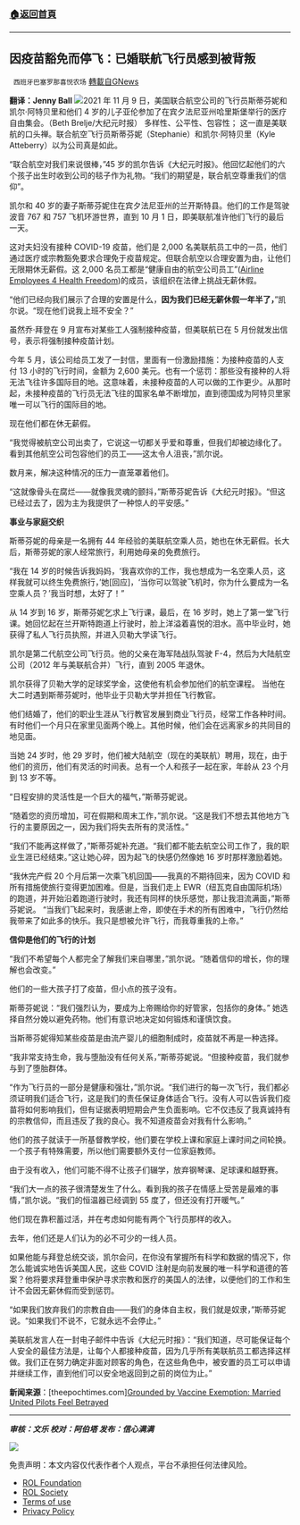 ###  [:house:返回首頁](https://github.com/ourhimalayas/txt)
---


## 因疫苗豁免而停飞：已婚联航飞行员感到被背叛
` 西班牙巴塞罗那喜悦农场` [轉載自GNews](https://gnews.org/zh-hans/1671417/)

**翻译：Jenny Ball**
![](https://assets.gnews.org/wp-content/uploads/2021/11/tempsnip10-1.png)2021 年 11 月 9 日，美国联合航空公司的飞行员斯蒂芬妮和 凯尔·阿特贝里和他们 4 岁的儿子亚伦参加了在宾夕法尼亚州哈里斯堡举行的医疗自由集会。（Beth Brelje/大纪元时报）
多样性、公平性、包容性； 这一直是美联航的口头禅。联合航空飞行员斯蒂芬妮（Stephanie）和凯尔·阿特贝里（Kyle Atteberry）以为公司真是如此。

“联合航空对我们来说很棒，”45 岁的凯尔告诉《大纪元时报》。他回忆起他们的六个孩子出生时收到公司的毯子作为礼物。“我们的期望是，联合航空尊重我们的信仰”。

凯尔和 40 岁的妻子斯蒂芬妮住在宾夕法尼亚州的兰开斯特县。他们的工作是驾驶波音 767 和 757 飞机环游世界，直到 10 月 1 日，即美联航准许他们飞行的最后一天。

这对夫妇没有接种 COVID-19 疫苗，他们是 2,000 名美联航员工中的一员，他们通过医疗或宗教豁免要求合理免于疫苗规定。但联合航空以合理安置为由，让他们无限期休无薪假。这 2,000 名员工都是“健康自由的航空公司员工”([Airline Employees 4 Health Freedom](https://ae4hf.org/))的成员，该组织在法律上挑战无薪休假。

“他们已经向我们展示了合理的安置是什么，**因为我们已经无薪休假一年半了，**”凯尔说。“现在他们说我上班不安全？”

虽然乔·拜登在 9 月宣布对某些工人强制接种疫苗，但美联航已在 5 月份就发出信号，表示将强制接种疫苗计划。

今年 5 月，该公司给员工发了一封信，里面有一份激励措施：为接种疫苗的人支付 13 小时的飞行时间，金额为 2,600 美元。也有一个惩罚：那些没有接种的人将无法飞往许多国际目的地。这意味着，未接种疫苗的人可以做的工作更少。从那时起，未接种疫苗的飞行员无法飞往的国家名单不断增加，直到德国成为阿特贝里家唯一可以飞行的国际目的地。

现在他们都在休无薪假。

“我觉得被航空公司出卖了，它说这一切都关乎爱和尊重，但我们却被边缘化了。看到其他航空公司包容他们的员工——这太令人沮丧，”凯尔说。

数月来，解决这种情况的压力一直笼罩着他们。

“这就像骨头在腐烂——就像我灵魂的颤抖，”斯蒂芬妮告诉《大纪元时报》。“但这已经过去了，因为主为我提供了一种惊人的平安感。”

**事业与家庭交织**

斯蒂芬妮的母亲是一名拥有 44 年经验的美联航空乘人员，她也在休无薪假。长大后，斯蒂芬妮的家人经常旅行，利用她母亲的免费旅行。

“我在 14 岁的时候告诉我妈妈，‘我喜欢你的工作，我也想成为一名空乘人员，这样我就可以终生免费旅行，’她[回应]，‘当你可以驾驶飞机时，你为什么要成为一名空乘人员？’我当时想，太好了！”

从 14 岁到 16 岁，斯蒂芬妮乞求上飞行课，最后，在 16 岁时，她上了第一堂飞行课。她回忆起在兰开斯特跑道上行驶时，脸上洋溢着喜悦的泪水。高中毕业时，她获得了私人飞行员执照，并进入贝勒大学读飞行。

凯尔是第二代航空公司飞行员。他的父亲在海军陆战队驾驶 F-4，然后为大陆航空公司（2012 年与美联航合并）飞行，直到 2005 年退休。

凯尔获得了贝勒大学的足球奖学金，这使他有机会参加他们的航空课程。 当他在大二时遇到斯蒂芬妮时，他毕业于贝勒大学并担任飞行教官。

他们结婚了，他们的职业生涯从飞行教官发展到商业飞行员，经常工作各种时间。有时他们一个月只在家里见面两个晚上。其他时候，他们会在远离家乡的共同目的地见面。

当她 24 岁时，他 29 岁时，他们被大陆航空（现在的美联航）聘用，现在，由于他们的资历，他们有灵活的时间表。总有一个人和孩子一起在家，年龄从 23 个月到 13 岁不等。

“日程安排的灵活性是一个巨大的福气，”斯蒂芬妮说。

“随着您的资历增加，可在假期和周末工作，”凯尔说。“这是我们不想去其他地方飞行的主要原因之一，因为我们将失去所有的灵活性。”

“我们不能再这样做了，”斯蒂芬妮补充道。“我们都不能去航空公司工作了，我的职业生涯已经结束。”这让她心碎，因为起飞的快感仍然像她 16 岁时那样激励着她。

“我休完产假 20 个月后第一次乘飞机回国——我真的不期待回来，因为 COVID 和所有措施使旅行变得更加困难。但是，当我们走上 EWR（纽瓦克自由国际机场）的跑道，并开始沿着跑道行驶时，我还有同样的快乐感觉，那让我泪流满面，”斯蒂芬妮说。 “当我们飞起来时，我感谢上帝，即使在手术的所有困难中，飞行仍然给我带来了如此多的快乐。我只是想被允许飞行，而我尊重我的上帝。”

**信仰是他们的飞行的计划**

“我们不希望每个人都完全了解我们来自哪里，”凯尔说。“随着信仰的增长，你的理解也会改变。”

他们的一些大孩子打了疫苗，但小点的孩子没有。

斯蒂芬妮说：“我们强烈认为，要成为上帝赐给你的好管家，包括你的身体。” 她选择自然分娩以避免药物。他们有意识地决定如何锻炼和谨慎饮食。

当斯蒂芬妮得知某些疫苗是由流产婴儿的细胞制成时，疫苗就不再是一种选择。

“我非常支持生命，我与堕胎没有任何关系，”斯蒂芬妮说。“但接种疫苗，我们就参与到了堕胎群体。

“作为飞行员的一部分是健康和强壮，”凯尔说。“我们进行的每一次飞行，我们都必须证明我们适合飞行，这是我们的责任保证身体适合飞行。没有人可以告诉我们疫苗将如何影响我们，但有证据表明短期会产生负面影响。它不仅违反了我真诚持有的宗教信仰，而且违反了我的良心。我不知道疫苗会对我有什么影响。”

他们的孩子就读于一所基督教学校，他们要在学校上课和家庭上课时间之间轮换。一个孩子有特殊需要，所以他们需要额外支付一位家庭教师。

由于没有收入，他们可能不得不让孩子们辍学，放弃钢琴课、足球课和越野赛。

“我们大一点的孩子很清楚发生了什么。看到我的孩子在情感上受苦是最难的事情，”凯尔说。“我们的恒温器已经调到 55 度了，但还没有打开暖气。”

他们现在靠积蓄过活，并在考虑如何能有两个飞行员那样的收入。

去年，他们还是人们认为的必不可少的一线人员。

如果他能与拜登总统交谈，凯尔会问，在你没有掌握所有科学和数据的情况下，你怎么能诚实地告诉美国人民，这些 COVID 注射是向前发展的唯一科学和道德的答案？他将要求拜登重申保护寻求宗教和医疗的美国人的法律，以便他们的工作和生计不会因无薪休假而受到惩罚。

“如果我们放弃我们的宗教自由——我们的身体自主权，我们就是奴隶，”斯蒂芬妮说。“如果我们不说不，它就永远不会停止。”

美联航发言人在一封电子邮件中告诉《大纪元时报》：“我们知道，尽可能保证每个人安全的最佳方法是，让每个人都接种疫苗，因为几乎所有美联航员工都选择这样做。我们正在努力确定非面对顾客的角色，在这些角色中，被安置的员工可以申请并继续工作，直到他们可以安全地返回到之前的岗位为止。”

**新闻来源**：[theepochtimes.com][Grounded by Vaccine Exemption: Married United Pilots Feel Betrayed](https://www.theepochtimes.com/grounded-by-vaccine-exemption-married-united-pilots-feel-betrayed_4098925.html?utm_source=CCPVirusNewsletter&amp;utm_medium=email&amp;utm_campaign=2021-11-16)

* * *

***审核：文乐
校对：阿伯塔
发布：信心满满***

![](https://assets.gnews.org/wp-content/uploads/2021/11/GNEWS_CH.-1-3.jpeg)



 

免责声明：本文内容仅代表作者个人观点，平台不承担任何法律风险。

- [ROL Foundation](https://rolfoundation.org/)
- [ROL Society](https://rolsociety.org/)
- [Terms of use](https://gnews.org/terms-of-use-3/)
- [Privacy Policy](https://gnews.org/privacy-policy/)
